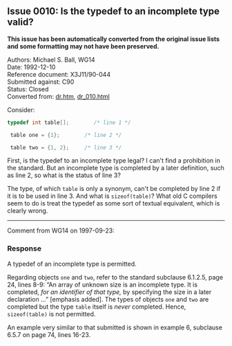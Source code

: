 ## Issue 0010: Is the typedef to an incomplete type valid?

**This issue has been automatically converted from the original issue lists and some formatting may not have been preserved.**

Authors: Michael S. Ball, WG14  
Date: 1992-12-10  
Reference document: X3J11/90-044  
Submitted against: C90  
Status: Closed  
Converted from: [dr.htm](https://www.open-std.org/jtc1/sc22/wg14/www/docs/dr.htm), [dr_010.html](https://www.open-std.org/jtc1/sc22/wg14/www/docs/dr_010.html)

Consider:

```c
typedef int table[];        /* line 1 */

 table one = {1};        /* line 2 */

 table two = {1, 2};     /* line 3 */
```

First, is the typedef to an incomplete type legal? I can't find a prohibition in
the standard. But an incomplete type is completed by a later definition, such as
line 2, so what is the status of line 3?

The type, of which `table` is only a synonym, can't be completed by line 2 if it
is to be used in line 3\. And what is `sizeof(table)`? What old C compilers seem
to do is treat the typedef as some sort of textual equivalent, which is clearly
wrong.

---

Comment from WG14 on 1997-09-23:

### Response

A typedef of an incomplete type is permitted.

Regarding objects `one` and `two`, refer to the standard subclause 6.1.2.5, page
24, lines 8-9: “An array of unknown size is an incomplete type. It is completed,
*for an identifier of that type,* by specifying the size in a later declaration
...” \[emphasis added\]. The types of objects `one` and `two` are completed but
the type `table` itself is *never* completed. Hence, `sizeof(table)` is not
permitted.

An example very similar to that submitted is shown in example 6, subclause 6.5.7
on page 74, lines 16-23.
